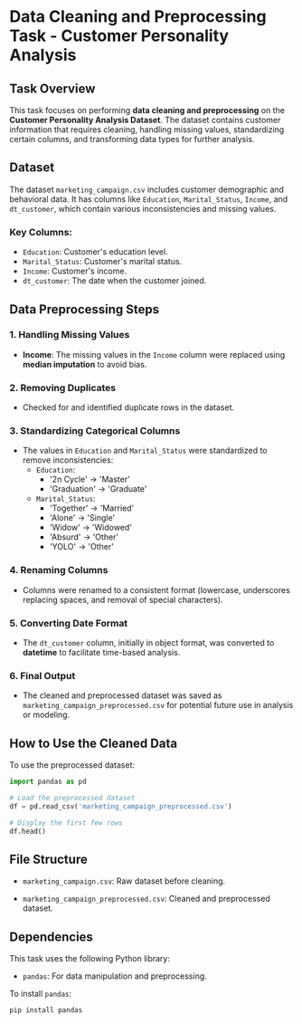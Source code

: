 # **Data Cleaning and Preprocessing Task - Customer Personality Analysis**

## **Task Overview**
This task focuses on performing **data cleaning and preprocessing** on the **Customer Personality Analysis Dataset**. The dataset contains customer information that requires cleaning, handling missing values, standardizing certain columns, and transforming data types for further analysis.

## **Dataset**
The dataset `marketing_campaign.csv` includes customer demographic and behavioral data. It has columns like `Education`, `Marital_Status`, `Income`, and `dt_customer`, which contain various inconsistencies and missing values.

### **Key Columns:**
- `Education`: Customer's education level.
- `Marital_Status`: Customer's marital status.
- `Income`: Customer's income.
- `dt_customer`: The date when the customer joined.

## **Data Preprocessing Steps**
### 1. **Handling Missing Values**
   - **Income**: The missing values in the `Income` column were replaced using **median imputation** to avoid bias.

### 2. **Removing Duplicates**
   - Checked for and identified duplicate rows in the dataset.

### 3. **Standardizing Categorical Columns**
   - The values in `Education` and `Marital_Status` were standardized to remove inconsistencies:
     - `Education`: 
       - '2n Cycle' → 'Master'
       - 'Graduation' → 'Graduate'
     - `Marital_Status`: 
       - 'Together' → 'Married'
       - 'Alone' → 'Single'
       - 'Widow' → 'Widowed'
       - 'Absurd' → 'Other'
       - 'YOLO' → 'Other'

### 4. **Renaming Columns**
   - Columns were renamed to a consistent format (lowercase, underscores replacing spaces, and removal of special characters).

### 5. **Converting Date Format**
   - The `dt_customer` column, initially in object format, was converted to **datetime** to facilitate time-based analysis.

### 6. **Final Output**
   - The cleaned and preprocessed dataset was saved as `marketing_campaign_preprocessed.csv` for potential future use in analysis or modeling.

## **How to Use the Cleaned Data**

To use the preprocessed dataset:

```python
import pandas as pd

# Load the preprocessed dataset
df = pd.read_csv('marketing_campaign_preprocessed.csv')

# Display the first few rows
df.head()
```
## **File Structure**

- `marketing_campaign.csv`: Raw dataset before cleaning.

- `marketing_campaign_preprocessed.csv`: Cleaned and preprocessed dataset.

## **Dependencies**

This task uses the following Python library:

- `pandas`: For data manipulation and preprocessing.

To install `pandas`:

```
pip install pandas
```


